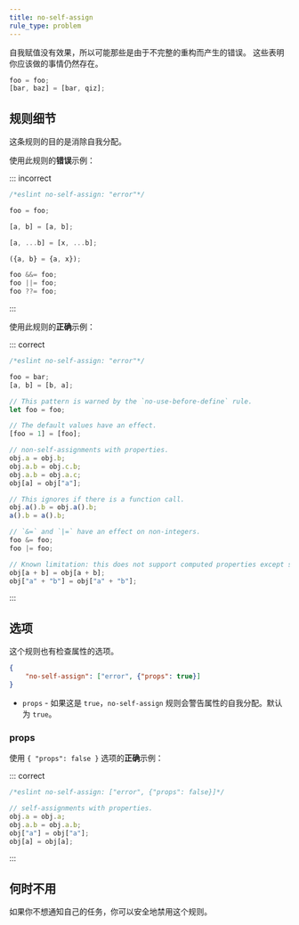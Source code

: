 ```yaml
---
title: no-self-assign
rule_type: problem
---
```


自我赋值没有效果，所以可能那些是由于不完整的重构而产生的错误。
这些表明你应该做的事情仍然存在。

```js
foo = foo;
[bar, baz] = [bar, qiz];
```

## 规则细节

这条规则的目的是消除自我分配。

使用此规则的**错误**示例：

::: incorrect

```js
/*eslint no-self-assign: "error"*/

foo = foo;

[a, b] = [a, b];

[a, ...b] = [x, ...b];

({a, b} = {a, x});

foo &&= foo;
foo ||= foo;
foo ??= foo;
```

:::

使用此规则的**正确**示例：

::: correct

```js
/*eslint no-self-assign: "error"*/

foo = bar;
[a, b] = [b, a];

// This pattern is warned by the `no-use-before-define` rule.
let foo = foo;

// The default values have an effect.
[foo = 1] = [foo];

// non-self-assignments with properties.
obj.a = obj.b;
obj.a.b = obj.c.b;
obj.a.b = obj.a.c;
obj[a] = obj["a"];

// This ignores if there is a function call.
obj.a().b = obj.a().b;
a().b = a().b;

// `&=` and `|=` have an effect on non-integers.
foo &= foo;
foo |= foo;

// Known limitation: this does not support computed properties except single literal or single identifier.
obj[a + b] = obj[a + b];
obj["a" + "b"] = obj["a" + "b"];
```

:::

## 选项

这个规则也有检查属性的选项。

```json
{
    "no-self-assign": ["error", {"props": true}]
}
```

* `props` - 如果这是 `true`，`no-self-assign` 规则会警告属性的自我分配。默认为 `true`。

### props

使用 `{ "props": false }` 选项的**正确**示例：

::: correct

```js
/*eslint no-self-assign: ["error", {"props": false}]*/

// self-assignments with properties.
obj.a = obj.a;
obj.a.b = obj.a.b;
obj["a"] = obj["a"];
obj[a] = obj[a];
```

:::

## 何时不用

如果你不想通知自己的任务，你可以安全地禁用这个规则。
